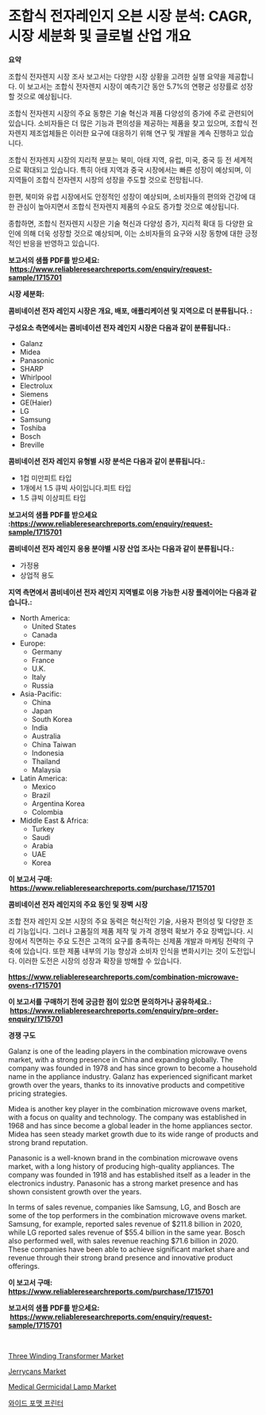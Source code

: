 <p><h1>조합식 전자레인지 오븐 시장 분석: CAGR, 시장 세분화 및 글로벌 산업 개요</h1></p><p><strong>요약</strong></p>
<p><p>조합식 전자렌지 시장 조사 보고서는 다양한 시장 상황을 고려한 실행 요약을 제공합니다. 이 보고서는 조합식 전자렌지 시장이 예측기간 동안 5.7%의 연평균 성장률로 성장할 것으로 예상됩니다.</p><p>조합식 전자렌지 시장의 주요 동향은 기술 혁신과 제품 다양성의 증가에 주로 관련되어 있습니다. 소비자들은 더 많은 기능과 편의성을 제공하는 제품을 찾고 있으며, 조합식 전자렌지 제조업체들은 이러한 요구에 대응하기 위해 연구 및 개발을 계속 진행하고 있습니다.</p><p>조합식 전자렌지 시장의 지리적 분포는 북미, 아태 지역, 유럽, 미국, 중국 등 전 세계적으로 확대되고 있습니다. 특히 아태 지역과 중국 시장에서는 빠른 성장이 예상되며, 이 지역들이 조합식 전자렌지 시장의 성장을 주도할 것으로 전망됩니다.</p><p>한편, 북미와 유럽 시장에서도 안정적인 성장이 예상되며, 소비자들의 편의와 건강에 대한 관심이 높아지면서 조합식 전자렌지 제품의 수요도 증가할 것으로 예상됩니다.</p><p>종합하면, 조합식 전자렌지 시장은 기술 혁신과 다양성 증가, 지리적 확대 등 다양한 요인에 의해 더욱 성장할 것으로 예상되며, 이는 소비자들의 요구와 시장 동향에 대한 긍정적인 반응을 반영하고 있습니다.</p></p>
<p><strong>보고서의 샘플 PDF를 받으세요: &nbsp;<a href="https://www.reliableresearchreports.com/enquiry/request-sample/1715701">https://www.reliableresearchreports.com/enquiry/request-sample/1715701</a></strong></p>
<p><strong>시장 세분화:</strong></p>
<p><strong> 콤비네이션 전자 레인지 시장은 개요, 배포, 애플리케이션 및 지역으로 더 분류됩니다. :</strong></p>
<p><strong>구성요소 측면에서는 콤비네이션 전자 레인지 시장은 다음과 같이 분류됩니다.:</strong></p>
<p><ul><li>Galanz</li><li>Midea</li><li>Panasonic</li><li>SHARP</li><li>Whirlpool</li><li>Electrolux</li><li>Siemens</li><li>GE(Haier)</li><li>LG</li><li>Samsung</li><li>Toshiba</li><li>Bosch</li><li>Breville</li></ul></p>
<p><strong> 콤비네이션 전자 레인지 유형별 시장 분석은 다음과 같이 분류됩니다.:</strong></p>
<p><ul><li>1컵 미만피트 타입</li><li>1개에서 1.5 큐빅 사이입니다.피트 타입</li><li>1.5 큐빅 이상피트 타입</li></ul></p>
<p><strong>보고서의 샘플 PDF를 받으세요 :<a href="https://www.reliableresearchreports.com/enquiry/request-sample/1715701">https://www.reliableresearchreports.com/enquiry/request-sample/1715701</a></strong></p>
<p><strong> 콤비네이션 전자 레인지 응용 분야별 시장 산업 조사는 다음과 같이 분류됩니다.:</strong></p>
<p><ul><li>가정용</li><li>상업적 용도</li></ul></p>
<p><strong>지역 측면에서 콤비네이션 전자 레인지 지역별로 이용 가능한 시장 플레이어는 다음과 같습니다.:</strong></p>
<p><ul>
    <li>
        North America:
        <ul>
            <li>United States</li>
            <li>Canada</li>
        </ul>
    </li>
    <li>
        Europe:
        <ul>
            <li>Germany</li>
            <li>France</li>
            <li>U.K.</li>
            <li>Italy</li>
            <li>Russia</li>
        </ul>
    </li>
    <li>
        Asia-Pacific:
        <ul>
            <li>China</li>
            <li>Japan</li>
            <li>South Korea</li>
            <li>India</li>
            <li>Australia</li>
            <li>China Taiwan</li>
            <li>Indonesia</li>
            <li>Thailand</li>
            <li>Malaysia</li>
        </ul>
    </li>
    <li>
        Latin America:
        <ul>
            <li>Mexico</li>
            <li>Brazil</li>
            <li>Argentina Korea</li>
            <li>Colombia</li>
        </ul>
    </li>
    <li>
        Middle East & Africa:
        <ul>
            <li>Turkey</li>
            <li>Saudi</li>
            <li>Arabia</li>
            <li>UAE</li>
            <li>Korea</li>
        </ul>
    </li>
    </ul></p>
<p><strong>이 보고서 구매: &nbsp;<a href="https://www.reliableresearchreports.com/purchase/1715701">https://www.reliableresearchreports.com/purchase/1715701</a></strong></p>
<p><strong>콤비네이션 전자 레인지의 주요 동인 및 장벽 시장</strong></p>
<p><p>조합 전자 레인지 오븐 시장의 주요 동력은 혁신적인 기술, 사용자 편의성 및 다양한 조리 기능입니다. 그러나 고품질의 제품 제작 및 가격 경쟁력 확보가 주요 장벽입니다. 시장에서 직면하는 주요 도전은 고객의 요구를 충족하는 신제품 개발과 마케팅 전략의 구축에 있습니다. 또한 제품 내부의 기능 향상과 소비자 인식을 변화시키는 것이 도전입니다. 이러한 도전은 시장의 성장과 확장을 방해할 수 있습니다.</p></p>
<p><strong><a href="https://www.reliableresearchreports.com/combination-microwave-ovens-r1715701">https://www.reliableresearchreports.com/combination-microwave-ovens-r1715701</a></strong></p>
<p><strong>이 보고서를 구매하기 전에 궁금한 점이 있으면 문의하거나 공유하세요.: &nbsp;<a href="https://www.reliableresearchreports.com/enquiry/pre-order-enquiry/1715701">https://www.reliableresearchreports.com/enquiry/pre-order-enquiry/1715701</a></strong></p>
<p><strong>경쟁 구도</strong></p>
<p><p>Galanz is one of the leading players in the combination microwave ovens market, with a strong presence in China and expanding globally. The company was founded in 1978 and has since grown to become a household name in the appliance industry. Galanz has experienced significant market growth over the years, thanks to its innovative products and competitive pricing strategies.</p><p>Midea is another key player in the combination microwave ovens market, with a focus on quality and technology. The company was established in 1968 and has since become a global leader in the home appliances sector. Midea has seen steady market growth due to its wide range of products and strong brand reputation.</p><p>Panasonic is a well-known brand in the combination microwave ovens market, with a long history of producing high-quality appliances. The company was founded in 1918 and has established itself as a leader in the electronics industry. Panasonic has a strong market presence and has shown consistent growth over the years.</p><p>In terms of sales revenue, companies like Samsung, LG, and Bosch are some of the top performers in the combination microwave ovens market. Samsung, for example, reported sales revenue of $211.8 billion in 2020, while LG reported sales revenue of $55.4 billion in the same year. Bosch also performed well, with sales revenue reaching $71.6 billion in 2020. These companies have been able to achieve significant market share and revenue through their strong brand presence and innovative product offerings.</p></p>
<p><strong>이 보고서 구매: &nbsp; <a href="https://www.reliableresearchreports.com/purchase/1715701">https://www.reliableresearchreports.com/purchase/1715701</a></strong></p>
<p><strong>보고서의 샘플 PDF를 받으세요: &nbsp;<a href="https://www.reliableresearchreports.com/enquiry/request-sample/1715701">https://www.reliableresearchreports.com/enquiry/request-sample/1715701</a></strong><strong></strong></p>
<p>&nbsp;</p>
<p><p><a href="https://www.linkedin.com/pulse/three-winding-transformer-market-insights-cagr-trends-growth-strategies-pv4ze?trackingId=%2BA7%2BDcsENqjvsfBepw%2BpDg%3D%3D">Three Winding Transformer Market</a></p><p><a href="https://www.linkedin.com/pulse/jerrycans-market-trends-analysis-forecasted-period-2024-2031-mdyle?trackingId=2ymCgKtL6PiQefnPVKD0nQ%3D%3D">Jerrycans Market</a></p><p><a href="https://github.com/RickHolmes3/Market-Research-Report-List-4/blob/main/medical-germicidal-lamp-market.md">Medical Germicidal Lamp Market</a></p><p><a href="https://medium.com/@vallieemard2023/%EB%84%93%EC%9D%80-%ED%8F%AC%EB%A7%B7-%ED%94%84%EB%A6%B0%ED%84%B0-%EC%8B%9C%EC%9E%A5-%EC%A0%84%EB%A7%9D-%EC%82%B0%EC%97%85-%EA%B0%9C%EC%9A%94-%EB%B0%8F-%EC%98%88%EC%B8%A1-2024%EB%85%84%EB%B6%80%ED%84%B0-2031%EB%85%84-960613ab7549">와이드 포맷 프린터</a></p></p>